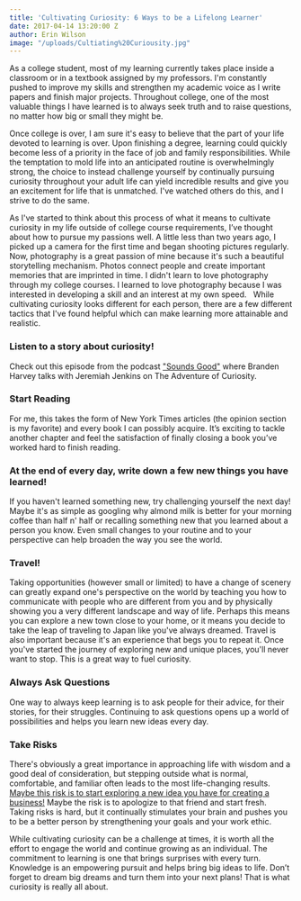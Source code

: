 ```yaml
---
title: 'Cultivating Curiosity: 6 Ways to be a Lifelong Learner'
date: 2017-04-14 13:20:00 Z
author: Erin Wilson
image: "/uploads/Cultiating%20Curiousity.jpg"
---
```


As a college student, most of my learning currently takes place inside a classroom or in a textbook assigned by my professors. I'm constantly pushed to improve my skills and strengthen my academic voice as I write papers and finish major projects. Throughout college, one of the most valuable things I have learned is to always seek truth and to raise questions, no matter how big or small they might be. 
<!-- more -->

Once college is over, I am sure it's easy to believe that the part of your life devoted to learning is over. Upon finishing a degree, learning could quickly become less of a priority in the face of job and family responsibilities. While the temptation to mold life into an anticipated routine is overwhelmingly strong, the choice to instead challenge yourself by continually pursuing curiosity throughout your adult life can yield incredible results and give you an excitement for life that is unmatched. I've watched others do this, and I strive to do the same. 

As I've started to think about this process of what it means to cultivate curiosity in my life outside of college course requirements, I’ve thought about how to pursue my passions well. A little less than two years ago, I picked up a camera for the first time and began shooting pictures regularly. Now, photography is a great passion of mine because it's such a beautiful storytelling mechanism. Photos connect people and create important memories that are imprinted in time. I didn't learn to love photography through my college courses. I learned to love photography because I was interested in developing a skill and an interest at my own speed.
 
While cultivating curiosity looks different for each person, there are a few different tactics that I've found helpful which can make learning more attainable and realistic. 

### Listen to a story about curiosity!
 
Check out this episode from the podcast ["Sounds Good"](https://soundcloud.com/soundsgoodpodcast/jedidiah-jenkins-the-adventure-of-curiosity) where Branden Harvey talks with Jeremiah Jenkins on The Adventure of Curiosity.  

### Start Reading 

For me, this takes the form of New York Times articles (the opinion section is my favorite) and every book I can possibly acquire. It’s exciting to tackle another chapter and feel the satisfaction of finally closing a book you’ve worked hard to finish reading.

### At the end of every day, write down a few new things you have learned!

If you haven't learned something new, try challenging yourself the next day! Maybe it's as simple as googling why almond milk is better for your morning coffee than half n' half or recalling something new that you learned about a person you know. Even small changes to your routine and to your perspective can help broaden the way you see the world.

### Travel! 

Taking opportunities (however small or limited) to have a change of scenery can greatly expand one's perspective on the world by teaching you how to communicate with people who are different from you and by physically showing you a very different landscape and way of life. Perhaps this means you can explore a new town close to your home, or it means you decide to take the leap of traveling to Japan like you've always dreamed. Travel is also important because it's an experience that begs you to repeat it. Once you've started the journey of exploring new and unique places, you'll never want to stop. This is a great way to fuel curiosity.

### Always Ask Questions 

One way to always keep learning is to ask people for their advice, for their stories, for their struggles. Continuing to ask questions opens up a world of possibilities and helps you learn new ideas every day.

### Take Risks 

There's obviously a great importance in approaching life with wisdom and a good deal of consideration, but stepping outside what is normal, comfortable, and familiar often leads to the most life-changing results. [Maybe this risk is to start exploring a new idea you have for creating a business!](https://wayfare.io/startups/idea-weekend/) Maybe the risk is to apologize to that friend and start fresh. Taking risks is hard, but it continually stimulates your brain and pushes you to be a better person by strengthening your goals and your work ethic.

While cultivating curiosity can be a challenge at times, it is worth all the effort to engage the world and continue growing as an individual. The commitment to learning is one that brings surprises with every turn. Knowledge is an empowering pursuit and helps bring big ideas to life. Don’t forget to dream big dreams and turn them into your next plans! That is what curiosity is really all about.
